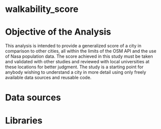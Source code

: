 # walkability_score


# Objective of the Analysis
This analysis is intended to provide a generalized score of a city in comparison to other cities, all within the limits of the OSM API and the use of Nasa population data. The score achieved in this study must be taken and validated with other studies and reviewed with local universities at these locations for better judgment. The study is a starting point for anybody wishing to understand a city in more detail using only freely available data sources and reusable code.



# Data sources

# Libraries
